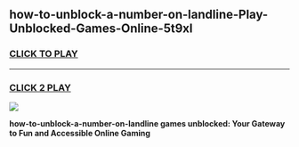 
## how-to-unblock-a-number-on-landline-Play-Unblocked-Games-Online-5t9xl
<h3>
<a href="https://premium76.site?title=how-to-unblock-a-number-on-landline&ref=25A">CLICK TO PLAY</a></h3>
<hr>

<h3>
<a href="https://premium76.site?title=how-to-unblock-a-number-on-landline&ref=25A">CLICK 2 PLAY</a>
  
</h3>

<a href="https://premium76.site?title=how-to-unblock-a-number-on-landline&ref=25A"><img src="https://clearcache.store/games.png"></a>


**how-to-unblock-a-number-on-landline games unblocked: Your Gateway to Fun and Accessible Online Gaming**
